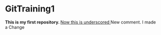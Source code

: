 # GitTraining1
<b> This is my first repository. </b>
<ins> Now this is underscored </ins>
New comment.
I made a Change
